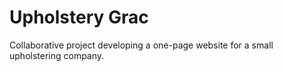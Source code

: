 # Upholstery Grac

Collaborative project developing a one-page website for a small upholstering company.
